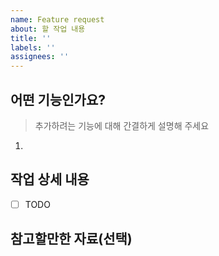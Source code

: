 ```yaml
---
name: Feature request
about: 할 작업 내용
title: ''
labels: ''
assignees: ''
---
```


## 어떤 기능인가요?
> 추가하려는 기능에 대해 간결하게 설명해 주세요

1. 

## 작업 상세 내용

- [ ] TODO

## 참고할만한 자료(선택)


